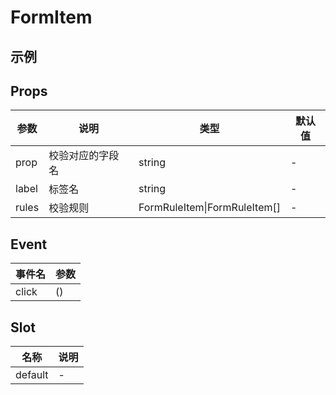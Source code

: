 # FormItem

## 示例

<!--codes start-->
<!--codes end-->

## Props

<!--props start-->

| 参数 | 说明 | 类型 | 默认值 |
| --- | ----- | --- | --- |
| prop | 校验对应的字段名 | string | - |
| label | 标签名 | string | - |
| rules | 校验规则 | FormRuleItem\|FormRuleItem[] | - |

<!--props end-->

## Event

<!--event start-->

| 事件名 | 参数 |
| --- | --- |
| click | ()  |

<!--event end-->

## Slot

<!--slot start-->

| 名称 | 说明 |
| --- | --- |
| default | - |

<!--slot end-->

